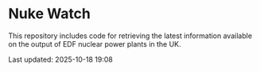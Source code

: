 # Nuke Watch

This repository includes code for retrieving the latest information available on the output of EDF nuclear power plants in the UK.

Last updated: 2025-10-18 19:08